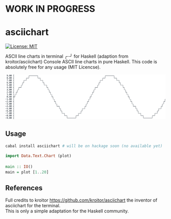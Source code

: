 # WORK IN PROGRESS

# asciichart
<a href="https://opensource.org/licenses/MIT"><img src="https://img.shields.io/badge/License-MIT-brightgreen.svg" alt="License: MIT" /></a>

ASCII line charts in terminal ╭┈╯ for Haskell (adaption from kroitor/asciichart)
Console ASCII line charts in pure Haskell. This code is absolutely free for any usage (MIT Licencse).

![](example.png)

## Usage
```bash
cabal install asciichart # will be on hackage soon (no available yet)
```

```haskell
import Data.Text.Chart (plot)

main :: IO()
main = plot [1..20]
```

## References

Full credits to kroitor https://github.com/kroitor/asciichart the inventor of asciichart for the terminal.  
This is only a simple adaptation for the Haskell community.
